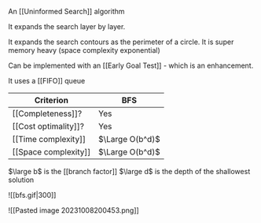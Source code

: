 An [[Uninformed Search]] algorithm

It expands the search layer by layer. 

It expands the search contours as the perimeter of a circle. It is super memory heavy (space complexity exponential)

Can be implemented with an [[Early Goal Test]] - which is an enhancement.

It uses a [[FIFO]] queue

| Criterion | BFS |
| --------- | --- |
| [[Completeness]]? | Yes |
| [[Cost optimality]]? | Yes |
| [[Time complexity]] | $\Large O(b^d)$ |
| [[Space complexity]] | $\Large O(b^d)$ |
$\large b$ is the [[branch factor]]
$\large d$ is the depth of the shallowest solution


![[bfs.gif|300]]


![[Pasted image 20231008200453.png]]
